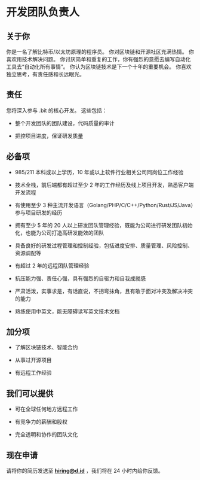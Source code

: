 # 开发团队负责人

## 关于你

你是一名了解比特币/以太坊原理的程序员。 你对区块链和开源社区充满热情。 你喜欢用技术解决问题。 你讨厌简单和重复的工作，你有强烈的意愿去编写自动化工具去“自动化所有事情”。 你认为区块链技术是下一个十年的重要机会。 你喜欢独立思考，有责任感和长远眼光。

## 责任

您将深入参与 .bit 的核心开发。 这些包括：

- 整个开发团队的团队建设，代码质量的审计

- 把控项目进度，保证研发质量


## 必备项

- 985/211 本科或以上学历，10 年或以上软件行业相关公司同岗位工作经验

- 技术全栈，前后端都有超过至少 2 年的工作经历及线上项目开发，熟悉客户端开发流程

- 有使用至少 3 种主流开发语言（Golang/PHP/C/C++/Python/Rust/JS/Java）参与项目研发的经历

- 拥有至少 5 年的 20 人以上研发团队管理经验，既能为公司进行研发团队初始化，也能为公司打造高研发能效的团队

- 具备良好的研发过程管理和控制经验，包括进度安排、质量管理、风险控制、资源调配等

- 有超过 2 年的远程团队管理经验

- 抗压能力强、责任心强，具有强烈的自驱力和自我成就感

- 严肃活泼，实事求是，有话直说，不拐弯抹角，且有敢于面对冲突及解决冲突的能力

- 熟练使用中英文，能无障碍读写英文技术文档

## 加分项

- 了解区块链技术、智能合约

- 从事过开源项目

- 有远程工作经验

## 我们可以提供

- 可在全球任何地方远程工作

- 有竞争力的薪酬和股权

- 完全透明和协作的团队文化



## 现在申请

请将你的简历发送至 **hiring@d.id** ，我们将在 24 小时内给你反馈。
